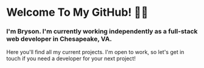 # Welcome To My GitHub! 👋🌲

### I'm **Bryson**. I'm currently working independently as a full-stack web developer in Chesapeake, VA.

Here you'll find all my current projects. I'm open to work, so let's get in touch if you need a developer for your next project!

<!--
**tacbodell/tacbodell** is a ✨ _special_ ✨ repository because its `README.md` (this file) appears on your GitHub profile.

Here are some ideas to get you started:

- 🔭 I’m currently working on ...
- 🌱 I’m currently learning ...
- 👯 I’m looking to collaborate on ...
- 🤔 I’m looking for help with ...
- 💬 Ask me about ...
- 📫 How to reach me: ...
- 😄 Pronouns: ...
- ⚡ Fun fact: ...
-->
